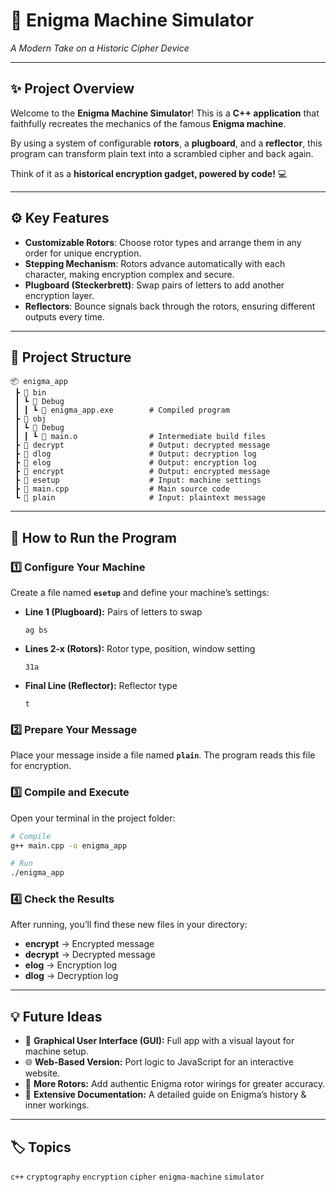 # 🔐 Enigma Machine Simulator

*A Modern Take on a Historic Cipher Device*

---

## ✨ Project Overview

Welcome to the **Enigma Machine Simulator**!
This is a **C++ application** that faithfully recreates the mechanics of the famous **Enigma machine**.

By using a system of configurable **rotors**, a **plugboard**, and a **reflector**, this program can transform plain text into a scrambled cipher and back again.

Think of it as a **historical encryption gadget, powered by code!** 💻

---

## ⚙️ Key Features

* **Customizable Rotors**: Choose rotor types and arrange them in any order for unique encryption.
* **Stepping Mechanism**: Rotors advance automatically with each character, making encryption complex and secure.
* **Plugboard (Steckerbrett)**: Swap pairs of letters to add another encryption layer.
* **Reflectors**: Bounce signals back through the rotors, ensuring different outputs every time.

---

## 📂 Project Structure

```
📦 enigma_app
 ┣ 📂 bin
 ┃ ┗ 📂 Debug
 ┃ ┃ ┗ 📜 enigma_app.exe        # Compiled program
 ┣ 📂 obj
 ┃ ┗ 📂 Debug
 ┃ ┃ ┗ 📜 main.o                # Intermediate build files
 ┣ 📜 decrypt                   # Output: decrypted message
 ┣ 📜 dlog                      # Output: decryption log
 ┣ 📜 elog                      # Output: encryption log
 ┣ 📜 encrypt                   # Output: encrypted message
 ┣ 📜 esetup                    # Input: machine settings
 ┣ 📜 main.cpp                  # Main source code
 ┗ 📜 plain                     # Input: plaintext message
```

---

## 🚀 How to Run the Program

### 1️⃣ Configure Your Machine

Create a file named **`esetup`** and define your machine’s settings:

* **Line 1 (Plugboard):** Pairs of letters to swap

  ```
  ag bs
  ```
* **Lines 2-x (Rotors):** Rotor type, position, window setting

  ```
  31a
  ```
* **Final Line (Reflector):** Reflector type

  ```
  t
  ```

### 2️⃣ Prepare Your Message

Place your message inside a file named **`plain`**. The program reads this file for encryption.

### 3️⃣ Compile and Execute

Open your terminal in the project folder:

```bash
# Compile
g++ main.cpp -o enigma_app

# Run
./enigma_app
```

### 4️⃣ Check the Results

After running, you’ll find these new files in your directory:

* **encrypt** → Encrypted message
* **decrypt** → Decrypted message
* **elog** → Encryption log
* **dlog** → Decryption log

---

## 💡 Future Ideas

* 📱 **Graphical User Interface (GUI):** Full app with a visual layout for machine setup.
* 🌐 **Web-Based Version:** Port logic to JavaScript for an interactive website.
* 🧩 **More Rotors:** Add authentic Enigma rotor wirings for greater accuracy.
* 📜 **Extensive Documentation:** A detailed guide on Enigma’s history & inner workings.

---

## 🏷️ Topics

`c++` `cryptography` `encryption` `cipher` `enigma-machine`  `simulator`
